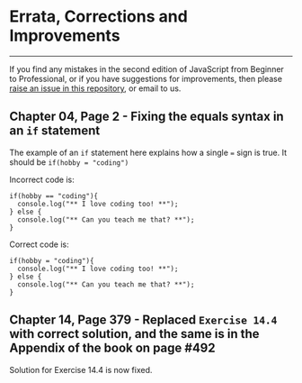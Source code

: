 # Errata, Corrections and Improvements
----------------------------------------------------
If you find any mistakes in the second edition of JavaScript from Beginner to Professional, or if you have suggestions for improvements, then please [raise an issue in this repository](https://github.com/PacktPublishing/JavaScript-from-Beginner-to-Professional/issues), or email to us.

## Chapter 04, Page 2 - Fixing the equals syntax in an `if` statement

The example of an `if` statement here explains how a single `=` sign is true. It should be `if(hobby = "coding")`

Incorrect code is:
```
if(hobby == "coding"){
  console.log("** I love coding too! **");
} else {
  console.log("** Can you teach me that? **");
}
```
Correct code is:
```
if(hobby = "coding"){
  console.log("** I love coding too! **");
} else {
  console.log("** Can you teach me that? **");
}
```

## Chapter 14, Page 379 - Replaced `Exercise 14.4` with correct solution, and the same is in the Appendix of the book on page #492
Solution for Exercise 14.4 is now fixed.
